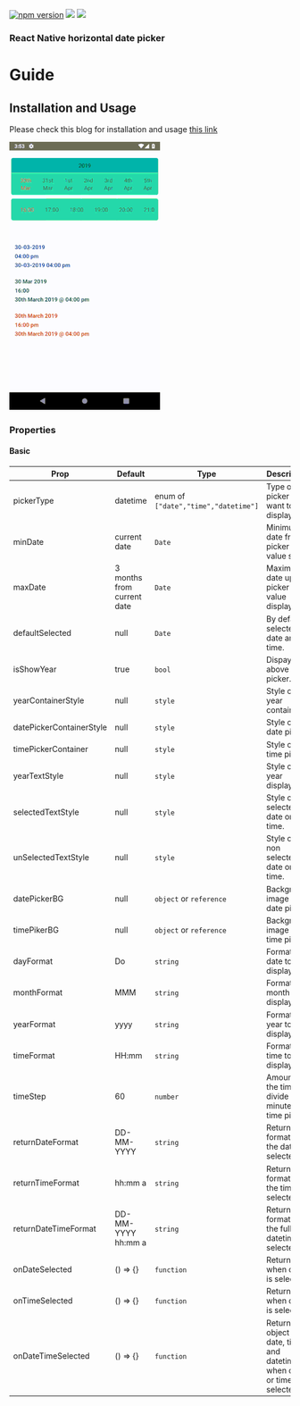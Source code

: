 <p align="left">
    <a href="https://www.npmjs.com/package/@logisticinfotech/react-native-horizontal-date-picker"><img alt="npm version" src="https://img.shields.io/badge/npm-v1.0.14-green.svg"></a>
    <a href="https://www.npmjs.com/package/@logisticinfotech/react-native-horizontal-date-picker"><img src="https://img.shields.io/badge/downloads-%3E1K-yellow.svg"></a>
    <a href="https://www.npmjs.com/package/@logisticinfotech/react-native-horizontal-date-picker"<><img src="https://img.shields.io/badge/license-MIT-orange.svg"></a>
</p>

### React Native horizontal date picker

# Guide

## Installation and Usage

Please check this blog for installation and usage [this link](https://www.logisticinfotech.com/blog/react-native-horizontal-date-picker-library/)

![](RNHorizontalDatePicker.gif)

### Properties

#### Basic

| Prop                     | Default                    | Type                                 | Description                                                             |
| ------------------------ | -------------------------- | ------------------------------------ | ----------------------------------------------------------------------- |
| pickerType               | datetime                   | enum of `["date","time","datetime"]` | Type of the picker user want to display.                                |
| minDate                  | current date               | `Date`                               | Minimum date from picker value start.                                   |
| maxDate                  | 3 months from current date | `Date`                               | Maximum date upto picker value display.                                 |
| defaultSelected          | null                       | `Date`                               | By default selected date and time.                                      |
| isShowYear               | true                       | `bool`                               | Dispay year above picker.                                               |
| yearContainerStyle       | null                       | `style`                              | Style of the year container.                                            |
| datePickerContainerStyle | null                       | `style`                              | Style of the date picker.                                               |
| timePickerContainer      | null                       | `style`                              | Style of the time picker.                                               |
| yearTextStyle            | null                       | `style`                              | Style of the year display.                                              |
| selectedTextStyle        | null                       | `style`                              | Style of the selected date or time.                                     |
| unSelectedTextStyle      | null                       | `style`                              | Style of the non selected date or time.                                 |
| datePickerBG             | null                       | `object` or `reference`              | Background image of date picker.                                        |
| timePikerBG              | null                       | `object` or `reference`              | Background image of time picker.                                        |
| dayFormat                | Do                         | `string`                             | Format of date to display.                                              |
| monthFormat              | MMM                        | `string`                             | Format of month to display.                                             |
| yearFormat               | yyyy                       | `string`                             | Format of year to display.                                              |
| timeFormat               | HH:mm                      | `string`                             | Format of time to display.                                              |
| timeStep                 | 60                         | `number`                             | Amount of the time divide in minutes for time picker.                   |
| returnDateFormat         | DD-MM-YYYY                 | `string`                             | Return formate of the date selected.                                    |
| returnTimeFormat         | hh:mm a                    | `string`                             | Return formate of the time selected.                                    |
| returnDateTimeFormat     | DD-MM-YYYY hh:mm a         | `string`                             | Return formate of the full datetime selected.                           |
| onDateSelected           | () => {}                   | `function`                           | Return date when date is selected.                                      |
| onTimeSelected           | () => {}                   | `function`                           | Return time when date is selected.                                      |
| onDateTimeSelected       | () => {}                   | `function`                           | Return object of date, time and datetime when date or time is selected. |
